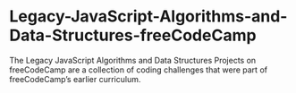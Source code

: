 # Legacy-JavaScript-Algorithms-and-Data-Structures-freeCodeCamp
The Legacy JavaScript Algorithms and Data Structures Projects on freeCodeCamp are a collection of coding challenges that were part of freeCodeCamp’s earlier curriculum.
